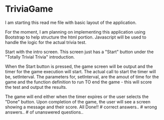 # TriviaGame

I am starting this read me file with basic layout of the application.

For the moment, I am planning on implementing this application using Bootstrap to help
structure the html portion.  Javascript will be used to handle the logic for the actual
trivia test.

Start with the intro screen.  This screen just has a "Start" button under the
"Totally Trivial Trivia" introduction.

When the Start button is pressed, the game screen will be output and the timer for the
game execution will start.  The actual call to start the timer will be, setInterval.
The parameters for, setInterval, are the amout of time for the game and the function
definition to run TO end the game - this will score the test and output the results.

The game will end either when the timer expires or the user selects the "Done" button.
Upon completion of the game, the user will see a screen showing a message and their
score.  All Done!!  # correct answers..  # wrong answers..  # of unanswered questions..

